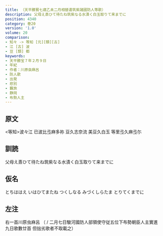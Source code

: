 ```yaml
---
title: （天平勝寳七歳乙未二月相替遣筑紫諸國防人等歌）
description: 父母え斎ひて待たね筑紫なる水漬く白玉取りて来までに
position: 4340
category: 巻20
version: '1.0'
volume: 20
comparison:
- 知々 -> 等知 [元][類][古]
- 江 [古] 波
- 豆 [類] 都
keywords:
- 天平勝宝７年２月９日
- 年紀
- 作者：川原虫麻呂
- 防人歌
- 出発
- 悲別
- 羈旅
- 静岡
- 布勢人主
---
```


## 原文

<等知>波々江 已波比弖麻多祢 豆久志奈流 美豆久白玉 等里弖久麻弖尓

## 訓読

父母え斎ひて待たね筑紫なる水漬く白玉取りて来までに

## 仮名

とちははえ いはひてまたね つくしなる みづくしらたま とりてくまでに

## 左注

右一首川原虫麻呂 （ / 二月七日駿河國防人部領使守従五位下布勢朝臣人主實進九日歌數廿首 但拙劣歌者不取載之）
